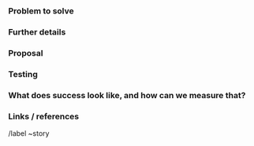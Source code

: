### Problem to solve

<!-- What problem do we solve? -->

### Further details

<!-- Include use cases, benefits, and/or goals (contributes to our vision?) -->

### Proposal

<!-- How are we going to solve the problem?  -->

### Testing

<!-- What risks does this change pose? How might it affect the quality of the product? What additional test coverage or changes to tests will be needed?  -->

### What does success look like, and how can we measure that?

<!-- Define both the success metrics and acceptance criteria. Note that success metrics indicate the desired business outcomes, while acceptance criteria indicate when the solution is working correctly. If there is no way to measure success, link to an issue that will implement a way to measure this. -->

### Links / references

/label ~story
